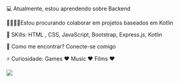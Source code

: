 💻 Atualmente, estou aprendendo sobre Backend

🤜🏻🤛🏻Estou procurando colaborar em projetos baseados em Kotlin

💬 SKills: HTML , CSS, JavaScript, Bootstrap, Express.js, Kotlin

📧 Como me encontrar? Conecte-se comigo

⚡ Curiosidade: Games ♥ Music ♥ Films ♥

<p align=”center”>
<a href=”https://www.linkedin.com/in/ariel-nicollas/”>
<img src=”https://img.shields.io/badge/LinkedIn-blue?style=flat&logo=linkedin&labelColor=blue">
</a>
</p>
